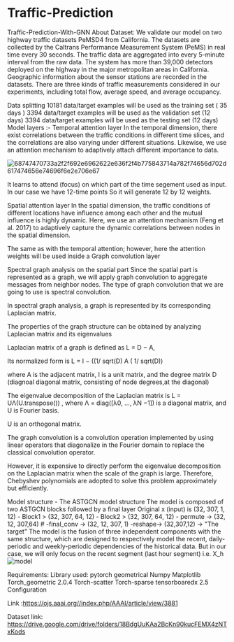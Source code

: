 # Traffic-Prediction
Traffic-Prediction-With-GNN
About Dataset:
We validate our model on two highway traffic datasets PeMSD4 from California. The datasets are collected by the Caltrans Performance Measurement System (PeMS) in real time every 30 seconds. The traffic data are aggregated into every 5-minute interval from the raw data. The system has more than 39,000 detectors deployed on the highway in the major metropolitan areas in California. Geographic information about the sensor stations are recorded in the datasets. There are three kinds of traffic measurements considered in our experiments, including total flow, average speed, and average occupancy.

Data splitting
10181 data/target examples will be used as the training set ( 35 days )
3394 data/target examples will be used as the validation set (12 days)
3394 data/target examples will be used as the testing set (12 days)
Model layers :-
Temporal attention layer
In the temporal dimension, there exist correlations between the traffic conditions in different time slices, and the correlations are also varying under different situations. Likewise, we use an attention mechanism to adaptively attach different importance to data.



![68747470733a2f2f692e6962622e636f2f4b775843714a782f74656d702d617474656e74696f6e2e706e67](https://user-images.githubusercontent.com/113280269/191446792-5e6c2245-55a9-4bb3-a57b-3381a01f5a06.png)

It learns to attend (focus) on which part of the time segement used as input. In our case we have 12-time points So it will generate 12 by 12 weights.

Spatial attention layer
In the spatial dimension, the traffic conditions of different locations have influence among each other and the mutual influence is highly dynamic. Here, we use an attention mechanism (Feng et al. 2017) to adaptively capture the dynamic correlations between nodes in the spatial dimension.





The same as with the temporal attention; however, here the attention weights will be used inside a Graph convolution layer

Spectral graph analysis on the spatial part
Since the spatial part is represented as a graph, we will apply graph convolution to aggregate messages from neighbor nodes. The type of graph convolution that we are going to use is spectral convolution.

In spectral graph analysis, a graph is represented by its corresponding Laplacian matrix.

The properties of the graph structure can be obtained by analyzing Laplacian matrix and its eigenvalues

Laplacian matrix of a graph is defined as L = D − A,

Its normalized form is L = I − ((1/ sqrt(D) A ( 1/ sqrt(D))

where A is the adjacent matrix, I is a unit matrix, and the degree matrix D (diagnoal diagonal matrix, consisting of node degrees,at the diagonal)

The eigenvalue decomposition of the Laplacian matrix is L = UΛ(U.transpose()) , where Λ = diag([λ0, ..., λN −1]) is a diagonal matrix, and U is Fourier basis.

U is an orthogonal matrix.

The graph convolution is a convolution operation implemented by using linear operators that diagonalize in the Fourier domain to replace the classical convolution operator.

However, it is expensive to directly perform the eigenvalue decomposition on the Laplacian matrix when the scale of the graph is large. Therefore, Chebyshev polynomials are adopted to solve this problem approximately but efficiently.

Model structure -
The ASTGCN model structure
The model is composed of two ASTGCN blocks followed by a final layer Original x (input) is (32, 307, 1, 12) - Block1 > (32, 307, 64, 12) - Block2 > (32, 307, 64, 12) - permute -> (32, 12, 307,64) # -final_conv -> (32, 12, 307, 1) -reshape-> (32,307,12) -> "The target" The model is the fusion of three independent components with the same structure, which are designed to respectively model the recent, daily-periodic and weekly-periodic dependencies of the historical data. But in our case, we will only focus on the recent segment (last hour segment) i.e. X_h
![model](https://user-images.githubusercontent.com/113280269/191446563-eef74c73-7a42-42cd-88b1-4304696f2b9c.png)





Requirements:
Library used:
pytorch geometrical
Numpy
Matplotlib
Torch_geometric 2.0.4
Torch-scatter
Torch-sparse
tensorboaredx 2.5
Configuration


Link :https://ojs.aaai.org//index.php/AAAI/article/view/3881


Dataset link: https://drive.google.com/drive/folders/18BdgUuKAa2BcKn90kucFEMX4zNTxKods
